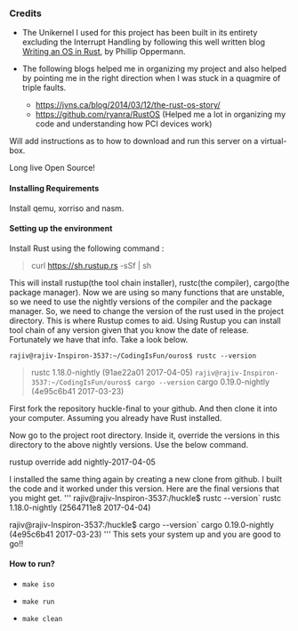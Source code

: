 ### Credits 

- The Unikernel I used for this project has been built in its entirety excluding the Interrupt Handling by following this well written blog  [Writing an OS in Rust](https://os.phil-opp.com/), by Phillip Oppermann. 

- The following blogs helped me in organizing my project and also helped by pointing me in the right direction when I was stuck in a quagmire of triple faults. 
  - https://jvns.ca/blog/2014/03/12/the-rust-os-story/
  - https://github.com/ryanra/RustOS (Helped me a lot in organizing my code and understanding how PCI devices work)

Will add instructions as to how to download and run this server on a virtual-box. 

Long live Open Source!

#### Installing Requirements

Install qemu, xorriso and nasm. 

#### Setting up the environment 

Install Rust using the following command :

  > curl https://sh.rustup.rs -sSf | sh

This will install rustup(the tool chain installer), rustc(the compiler), cargo(the package manager). Now we are using so many functions that are unstable, so we need to use the nightly versions of the compiler and the package manager. So, we need to change the version of the rust used in the project directory. This is where Rustup comes to aid. Using Rustup you can install tool chain of any version given that you know the date of release. Fortunately we have that info. Take a look below.

`rajiv@rajiv-Inspiron-3537:~/CodingIsFun/ouros$ rustc --version`
> rustc 1.18.0-nightly (91ae22a01 2017-04-05)
`rajiv@rajiv-Inspiron-3537:~/CodingIsFun/ouros$ cargo --version`
> cargo 0.19.0-nightly (4e95c6b41 2017-03-23)


First fork the repository huckle-final to your github. And then clone it into your computer.
Assuming you already have Rust installed.

Now go to the project root directory. Inside it, override the versions in this directory to the above nightly versions. Use the below command.

​​rustup override add nightly-2017-04-05​

I installed the same thing again by creating a new clone from github. I built the code and it worked under this version.
Here are the final versions that you might get.
'''
rajiv@rajiv-Inspiron-3537:/huckle$ rustc --version`
rustc 1.18.0-nightly (2564711e8 2017-04-04)

rajiv@rajiv-Inspiron-3537:/huckle$ cargo --version`
cargo 0.19.0-nightly (4e95c6b41 2017-03-23)
''' 
This sets your system up and you are good to go!!

#### How to run?
  - `make iso`

  - `make run`

  - `make clean`
